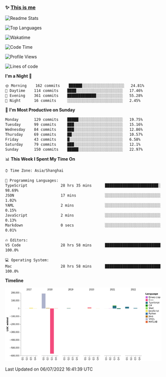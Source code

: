 <!--

**icyzeroice/icyzeroice** is a ✨ _special_ ✨ repository because its `README.md` (this file) appears on your GitHub profile.

Here are some ideas to get you started:

- 🔭 I’m currently working on ...
- 🌱 I’m currently learning ...
- 👯 I’m looking to collaborate on ...
- 🤔 I’m looking for help with ...
- 💬 Ask me about ...
- 📫 How to reach me: ...
- 😄 Pronouns: ...
- ⚡ Fun fact: ...

-->

### ✨ [This is me](https://shakugan.fandom.com/wiki/Serment)

![Readme Stats](https://github-readme-stats.vercel.app/api?username=icyzeroice)

![Top Languages](https://github-readme-stats.vercel.app/api/top-langs/?username=icyzeroice&exclude_repo=scutie2015-digimon&layout=compact&langs_count=5)

![Wakatime](https://github-readme-stats.vercel.app/api/wakatime?username=icyzeroice)

<!--START_SECTION:waka-->
![Code Time](http://img.shields.io/badge/Code%20Time-0%20secs-blue)

![Profile Views](http://img.shields.io/badge/Profile%20Views-0-blue)

![Lines of code](https://img.shields.io/badge/From%20Hello%20World%20I%27ve%20Written--288%20Thousand%20lines%20of%20code-blue)

**I'm a Night 🦉** 

```text
🌞 Morning    162 commits    ██████░░░░░░░░░░░░░░░░░░░   24.81% 
🌆 Daytime    114 commits    ████░░░░░░░░░░░░░░░░░░░░░   17.46% 
🌃 Evening    361 commits    █████████████░░░░░░░░░░░░   55.28% 
🌙 Night      16 commits     ░░░░░░░░░░░░░░░░░░░░░░░░░   2.45%

```
📅 **I'm Most Productive on Sunday** 

```text
Monday       129 commits    █████░░░░░░░░░░░░░░░░░░░░   19.75% 
Tuesday      99 commits     ███░░░░░░░░░░░░░░░░░░░░░░   15.16% 
Wednesday    84 commits     ███░░░░░░░░░░░░░░░░░░░░░░   12.86% 
Thursday     69 commits     ██░░░░░░░░░░░░░░░░░░░░░░░   10.57% 
Friday       43 commits     █░░░░░░░░░░░░░░░░░░░░░░░░   6.58% 
Saturday     79 commits     ███░░░░░░░░░░░░░░░░░░░░░░   12.1% 
Sunday       150 commits    █████░░░░░░░░░░░░░░░░░░░░   22.97%

```


📊 **This Week I Spent My Time On** 

```text
⌚︎ Time Zone: Asia/Shanghai

💬 Programming Languages: 
TypeScript               28 hrs 35 mins      ████████████████████████░   98.69% 
JSON                     17 mins             ░░░░░░░░░░░░░░░░░░░░░░░░░   1.02% 
YAML                     2 mins              ░░░░░░░░░░░░░░░░░░░░░░░░░   0.15% 
JavaScript               2 mins              ░░░░░░░░░░░░░░░░░░░░░░░░░   0.13% 
Markdown                 0 secs              ░░░░░░░░░░░░░░░░░░░░░░░░░   0.01%

🔥 Editors: 
VS Code                  28 hrs 58 mins      █████████████████████████   100.0%

💻 Operating System: 
Mac                      28 hrs 58 mins      █████████████████████████   100.0%

```

**Timeline**

![Chart not found](https://raw.githubusercontent.com/icyzeroice/icyzeroice/main/charts/bar_graph.png) 


 Last Updated on 06/07/2022 16:41:39 UTC
<!--END_SECTION:waka-->

<!--

### Related
- https://github.com/abhisheknaiidu/awesome-github-profile-readme
- https://github.com/coderjojo/creative-profile-readme
- https://github.com/elangosundar/awesome-README-templates
- https://github.com/durgeshsamariya/awesome-github-profile-readme-templates
- https://github.com/anmol098/waka-readme-stats

-->
